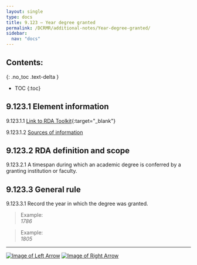 ```yaml
---
layout: single
type: docs
title: 9.123 — Year degree granted
permalink: /DCRMR/additional-notes/Year-degree-granted/
sidebar:
  nav: "docs"
---
```


## Contents:
{: .no_toc .text-delta }

- TOC
{:toc}

## 9.123.1 Element information

<a name="9.123.1.1">9.123.1.1</a> [Link to RDA Toolkit](https://access.rdatoolkit.org/Content/Index?externalId=en-US_ala-1b19dd8e-f64e-3211-ac1b-afff9b730551){:target="_blank"}

<a name="9.123.1.2">9.123.1.2</a> [Sources of information](/DCRMR/additional-notes/#9011-sources-of-information)

## 9.123.2 RDA definition and scope

<a name="9.123.2.1">9.123.2.1</a> A timespan during which an academic degree is conferred by a granting institution or faculty.

## 9.123.3 General rule

<a name="9.123.3.1">9.123.3.1</a> Record the year in which the degree was granted.

>Example:  
> <CITE>1786</CITE>

>Example:  
> <CITE>1805</CITE>

---

[![Image of Left Arrow](https://rbms-bsc.github.io/DCRMR/assets/pictures/navigation/Arrow_Left.png "9.122 — Degree granting institution")](/DCRMR/additional-notes/Degree-granting-institution/) [![Image of Right Arrow](https://rbms-bsc.github.io/DCRMR/assets/pictures/navigation/Arrow_Right.png "9.2 — Note on expression")](/DCRMR/additional-notes/Note-on-expression/)
